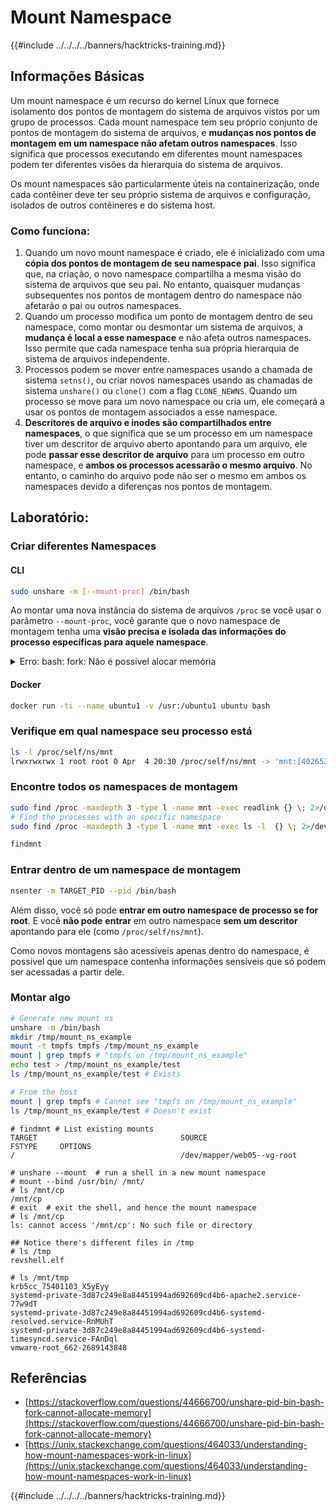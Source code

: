 # Mount Namespace

{{#include ../../../../banners/hacktricks-training.md}}

## Informações Básicas

Um mount namespace é um recurso do kernel Linux que fornece isolamento dos pontos de montagem do sistema de arquivos vistos por um grupo de processos. Cada mount namespace tem seu próprio conjunto de pontos de montagem do sistema de arquivos, e **mudanças nos pontos de montagem em um namespace não afetam outros namespaces**. Isso significa que processos executando em diferentes mount namespaces podem ter diferentes visões da hierarquia do sistema de arquivos.

Os mount namespaces são particularmente úteis na containerização, onde cada contêiner deve ter seu próprio sistema de arquivos e configuração, isolados de outros contêineres e do sistema host.

### Como funciona:

1. Quando um novo mount namespace é criado, ele é inicializado com uma **cópia dos pontos de montagem de seu namespace pai**. Isso significa que, na criação, o novo namespace compartilha a mesma visão do sistema de arquivos que seu pai. No entanto, quaisquer mudanças subsequentes nos pontos de montagem dentro do namespace não afetarão o pai ou outros namespaces.
2. Quando um processo modifica um ponto de montagem dentro de seu namespace, como montar ou desmontar um sistema de arquivos, a **mudança é local a esse namespace** e não afeta outros namespaces. Isso permite que cada namespace tenha sua própria hierarquia de sistema de arquivos independente.
3. Processos podem se mover entre namespaces usando a chamada de sistema `setns()`, ou criar novos namespaces usando as chamadas de sistema `unshare()` ou `clone()` com a flag `CLONE_NEWNS`. Quando um processo se move para um novo namespace ou cria um, ele começará a usar os pontos de montagem associados a esse namespace.
4. **Descritores de arquivo e inodes são compartilhados entre namespaces**, o que significa que se um processo em um namespace tiver um descritor de arquivo aberto apontando para um arquivo, ele pode **passar esse descritor de arquivo** para um processo em outro namespace, e **ambos os processos acessarão o mesmo arquivo**. No entanto, o caminho do arquivo pode não ser o mesmo em ambos os namespaces devido a diferenças nos pontos de montagem.

## Laboratório:

### Criar diferentes Namespaces

#### CLI
```bash
sudo unshare -m [--mount-proc] /bin/bash
```
Ao montar uma nova instância do sistema de arquivos `/proc` se você usar o parâmetro `--mount-proc`, você garante que o novo namespace de montagem tenha uma **visão precisa e isolada das informações do processo específicas para aquele namespace**.

<details>

<summary>Erro: bash: fork: Não é possível alocar memória</summary>

Quando `unshare` é executado sem a opção `-f`, um erro é encontrado devido à forma como o Linux lida com novos namespaces de PID (ID do Processo). Os detalhes principais e a solução estão descritos abaixo:

1. **Explicação do Problema**:

- O kernel do Linux permite que um processo crie novos namespaces usando a chamada de sistema `unshare`. No entanto, o processo que inicia a criação de um novo namespace de PID (referido como o processo "unshare") não entra no novo namespace; apenas seus processos filhos o fazem.
- Executar `%unshare -p /bin/bash%` inicia `/bin/bash` no mesmo processo que `unshare`. Consequentemente, `/bin/bash` e seus processos filhos estão no namespace de PID original.
- O primeiro processo filho de `/bin/bash` no novo namespace se torna o PID 1. Quando esse processo sai, ele aciona a limpeza do namespace se não houver outros processos, já que o PID 1 tem o papel especial de adotar processos órfãos. O kernel do Linux então desabilitará a alocação de PID nesse namespace.

2. **Consequência**:

- A saída do PID 1 em um novo namespace leva à limpeza da flag `PIDNS_HASH_ADDING`. Isso resulta na falha da função `alloc_pid` em alocar um novo PID ao criar um novo processo, produzindo o erro "Não é possível alocar memória".

3. **Solução**:
- O problema pode ser resolvido usando a opção `-f` com `unshare`. Esta opção faz com que `unshare` fork um novo processo após criar o novo namespace de PID.
- Executar `%unshare -fp /bin/bash%` garante que o comando `unshare` se torne o PID 1 no novo namespace. `/bin/bash` e seus processos filhos são então contidos com segurança dentro deste novo namespace, prevenindo a saída prematura do PID 1 e permitindo a alocação normal de PID.

Ao garantir que `unshare` seja executado com a flag `-f`, o novo namespace de PID é mantido corretamente, permitindo que `/bin/bash` e seus subprocessos operem sem encontrar o erro de alocação de memória.

</details>

#### Docker
```bash
docker run -ti --name ubuntu1 -v /usr:/ubuntu1 ubuntu bash
```
### &#x20;Verifique em qual namespace seu processo está
```bash
ls -l /proc/self/ns/mnt
lrwxrwxrwx 1 root root 0 Apr  4 20:30 /proc/self/ns/mnt -> 'mnt:[4026531841]'
```
### Encontre todos os namespaces de montagem
```bash
sudo find /proc -maxdepth 3 -type l -name mnt -exec readlink {} \; 2>/dev/null | sort -u
# Find the processes with an specific namespace
sudo find /proc -maxdepth 3 -type l -name mnt -exec ls -l  {} \; 2>/dev/null | grep <ns-number>
```

```bash
findmnt
```
### Entrar dentro de um namespace de montagem
```bash
nsenter -m TARGET_PID --pid /bin/bash
```
Além disso, você só pode **entrar em outro namespace de processo se for root**. E você **não pode** **entrar** em outro namespace **sem um descritor** apontando para ele (como `/proc/self/ns/mnt`).

Como novos montagens são acessíveis apenas dentro do namespace, é possível que um namespace contenha informações sensíveis que só podem ser acessadas a partir dele.

### Montar algo
```bash
# Generate new mount ns
unshare -m /bin/bash
mkdir /tmp/mount_ns_example
mount -t tmpfs tmpfs /tmp/mount_ns_example
mount | grep tmpfs # "tmpfs on /tmp/mount_ns_example"
echo test > /tmp/mount_ns_example/test
ls /tmp/mount_ns_example/test # Exists

# From the host
mount | grep tmpfs # Cannot see "tmpfs on /tmp/mount_ns_example"
ls /tmp/mount_ns_example/test # Doesn't exist
```

```
# findmnt # List existing mounts
TARGET                                SOURCE                                                                                                           FSTYPE     OPTIONS
/                                     /dev/mapper/web05--vg-root

# unshare --mount  # run a shell in a new mount namespace
# mount --bind /usr/bin/ /mnt/
# ls /mnt/cp
/mnt/cp
# exit  # exit the shell, and hence the mount namespace
# ls /mnt/cp
ls: cannot access '/mnt/cp': No such file or directory

## Notice there's different files in /tmp
# ls /tmp
revshell.elf

# ls /mnt/tmp
krb5cc_75401103_X5yEyy
systemd-private-3d87c249e8a84451994ad692609cd4b6-apache2.service-77w9dT
systemd-private-3d87c249e8a84451994ad692609cd4b6-systemd-resolved.service-RnMUhT
systemd-private-3d87c249e8a84451994ad692609cd4b6-systemd-timesyncd.service-FAnDql
vmware-root_662-2689143848

```
## Referências

- [https://stackoverflow.com/questions/44666700/unshare-pid-bin-bash-fork-cannot-allocate-memory](https://stackoverflow.com/questions/44666700/unshare-pid-bin-bash-fork-cannot-allocate-memory)
- [https://unix.stackexchange.com/questions/464033/understanding-how-mount-namespaces-work-in-linux](https://unix.stackexchange.com/questions/464033/understanding-how-mount-namespaces-work-in-linux)

{{#include ../../../../banners/hacktricks-training.md}}
